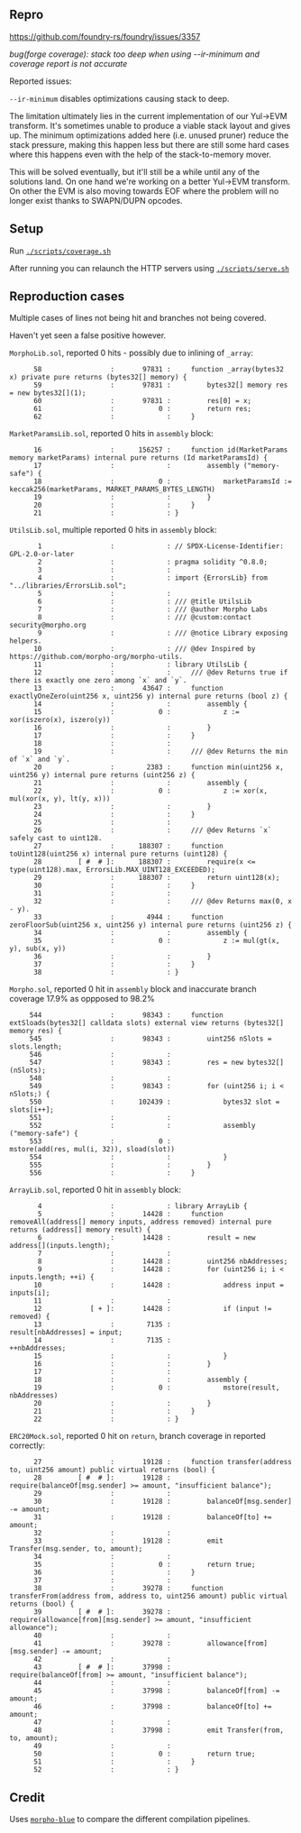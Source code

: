 ## Repro

https://github.com/foundry-rs/foundry/issues/3357

_bug(forge coverage): stack too deep when using --ir-minimum and coverage report is not accurate_

Reported issues:

`--ir-minimum` disables optimizations causing stack to deep.

The limitation ultimately lies in the current implementation of our Yul->EVM transform. It's sometimes unable to produce a viable stack layout and gives up. The minimum optimizations added here (i.e. unused pruner) reduce the stack pressure, making this happen less but there are still some hard cases where this happens even with the help of the stack-to-memory mover.

This will be solved eventually, but it'll still be a while until any of the solutions land. On one hand we're working on a better Yul->EVM transform. On other the EVM is also moving towards EOF where the problem will no longer exist thanks to SWAPN/DUPN opcodes.

## Setup

Run [`./scripts/coverage.sh`](./scripts/coverage.sh)

After running you can relaunch the HTTP servers using [`./scripts/serve.sh`](./scripts/serve.sh)

## Reproduction cases

Multiple cases of lines not being hit and branches not being covered.

Haven't yet seen a false positive however.

`MorphoLib.sol`, reported 0 hits - possibly due to inlining of `_array`:

```
      58                 :       97831 :     function _array(bytes32 x) private pure returns (bytes32[] memory) {
      59                 :       97831 :         bytes32[] memory res = new bytes32[](1);
      60                 :       97831 :         res[0] = x;
      61                 :           0 :         return res;
      62                 :             :     }
```

`MarketParamsLib.sol`, reported 0 hits in `assembly` block:

```
      16                 :      156257 :     function id(MarketParams memory marketParams) internal pure returns (Id marketParamsId) {
      17                 :             :         assembly ("memory-safe") {
      18                 :           0 :             marketParamsId := keccak256(marketParams, MARKET_PARAMS_BYTES_LENGTH)
      19                 :             :         }
      20                 :             :     }
      21                 :             : }
```

`UtilsLib.sol`, multiple reported 0 hits in `assembly` block:

```
       1                 :             : // SPDX-License-Identifier: GPL-2.0-or-later
       2                 :             : pragma solidity ^0.8.0;
       3                 :             :
       4                 :             : import {ErrorsLib} from "../libraries/ErrorsLib.sol";
       5                 :             :
       6                 :             : /// @title UtilsLib
       7                 :             : /// @author Morpho Labs
       8                 :             : /// @custom:contact security@morpho.org
       9                 :             : /// @notice Library exposing helpers.
      10                 :             : /// @dev Inspired by https://github.com/morpho-org/morpho-utils.
      11                 :             : library UtilsLib {
      12                 :             :     /// @dev Returns true if there is exactly one zero among `x` and `y`.
      13                 :       43647 :     function exactlyOneZero(uint256 x, uint256 y) internal pure returns (bool z) {
      14                 :             :         assembly {
      15                 :           0 :             z := xor(iszero(x), iszero(y))
      16                 :             :         }
      17                 :             :     }
      18                 :             :
      19                 :             :     /// @dev Returns the min of `x` and `y`.
      20                 :        2383 :     function min(uint256 x, uint256 y) internal pure returns (uint256 z) {
      21                 :             :         assembly {
      22                 :           0 :             z := xor(x, mul(xor(x, y), lt(y, x)))
      23                 :             :         }
      24                 :             :     }
      25                 :             :
      26                 :             :     /// @dev Returns `x` safely cast to uint128.
      27                 :      188307 :     function toUint128(uint256 x) internal pure returns (uint128) {
      28         [ #  # ]:      188307 :         require(x <= type(uint128).max, ErrorsLib.MAX_UINT128_EXCEEDED);
      29                 :      188307 :         return uint128(x);
      30                 :             :     }
      31                 :             :
      32                 :             :     /// @dev Returns max(0, x - y).
      33                 :        4944 :     function zeroFloorSub(uint256 x, uint256 y) internal pure returns (uint256 z) {
      34                 :             :         assembly {
      35                 :           0 :             z := mul(gt(x, y), sub(x, y))
      36                 :             :         }
      37                 :             :     }
      38                 :             : }
```

`Morpho.sol`, reported 0 hit in `assembly` block and inaccurate branch coverage 17.9% as oppposed to 98.2%

```
     544                 :       98343 :     function extSloads(bytes32[] calldata slots) external view returns (bytes32[] memory res) {
     545                 :       98343 :         uint256 nSlots = slots.length;
     546                 :             :
     547                 :       98343 :         res = new bytes32[](nSlots);
     548                 :             :
     549                 :       98343 :         for (uint256 i; i < nSlots;) {
     550                 :      102439 :             bytes32 slot = slots[i++];
     551                 :             :
     552                 :             :             assembly ("memory-safe") {
     553                 :           0 :                 mstore(add(res, mul(i, 32)), sload(slot))
     554                 :             :             }
     555                 :             :         }
     556                 :             :     }
```

`ArrayLib.sol`, reported 0 hit in `assembly` block:

```
       4                 :             : library ArrayLib {
       5                 :       14428 :     function removeAll(address[] memory inputs, address removed) internal pure returns (address[] memory result) {
       6                 :       14428 :         result = new address[](inputs.length);
       7                 :             :
       8                 :       14428 :         uint256 nbAddresses;
       9                 :       14428 :         for (uint256 i; i < inputs.length; ++i) {
      10                 :       14428 :             address input = inputs[i];
      11                 :             :
      12            [ + ]:       14428 :             if (input != removed) {
      13                 :        7135 :                 result[nbAddresses] = input;
      14                 :        7135 :                 ++nbAddresses;
      15                 :             :             }
      16                 :             :         }
      17                 :             :
      18                 :             :         assembly {
      19                 :           0 :             mstore(result, nbAddresses)
      20                 :             :         }
      21                 :             :     }
      22                 :             : }
```

`ERC20Mock.sol`, reported 0 hit on `return`, branch coverage in reported correctly:

```
      27                 :       19128 :     function transfer(address to, uint256 amount) public virtual returns (bool) {
      28         [ #  # ]:       19128 :         require(balanceOf[msg.sender] >= amount, "insufficient balance");
      29                 :             :
      30                 :       19128 :         balanceOf[msg.sender] -= amount;
      31                 :       19128 :         balanceOf[to] += amount;
      32                 :             :
      33                 :       19128 :         emit Transfer(msg.sender, to, amount);
      34                 :             :
      35                 :           0 :         return true;
      36                 :             :     }
      37                 :             :
      38                 :       39278 :     function transferFrom(address from, address to, uint256 amount) public virtual returns (bool) {
      39         [ #  # ]:       39278 :         require(allowance[from][msg.sender] >= amount, "insufficient allowance");
      40                 :             :
      41                 :       39278 :         allowance[from][msg.sender] -= amount;
      42                 :             :
      43         [ #  # ]:       37998 :         require(balanceOf[from] >= amount, "insufficient balance");
      44                 :             :
      45                 :       37998 :         balanceOf[from] -= amount;
      46                 :       37998 :         balanceOf[to] += amount;
      47                 :             :
      48                 :       37998 :         emit Transfer(from, to, amount);
      49                 :             :
      50                 :           0 :         return true;
      51                 :             :     }
      52                 :             : }
```

## Credit

Uses [`morpho-blue`](https://github.com/morpho-org/morpho-blue) to compare the different compilation pipelines.

